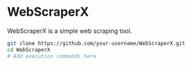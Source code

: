 # WebScraperX

WebScraperX is a simple web scraping tool.

```bash
git clone https://github.com/your-username/WebScraperX.git
cd WebScraperX
# Add execution commands here
